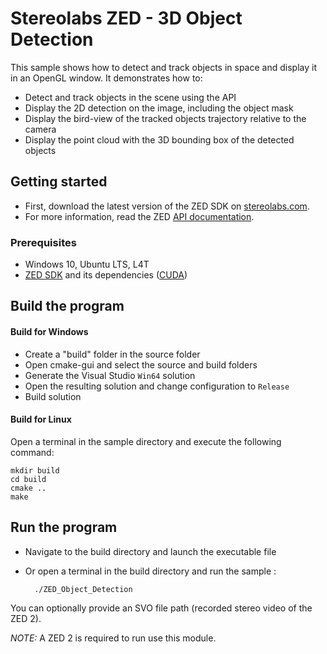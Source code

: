 # Stereolabs ZED - 3D Object Detection

This sample shows how to detect and track objects in space and display it in an OpenGL window. It demonstrates how to:

- Detect and track objects in the scene using the API
- Display the 2D detection on the image, including the object mask
- Display the bird-view of the tracked objects trajectory relative to the camera
- Display the point cloud with the 3D bounding box of the detected objects

## Getting started

- First, download the latest version of the ZED SDK on [stereolabs.com](https://www.stereolabs.com).
- For more information, read the ZED [API documentation](https://www.stereolabs.com/developers/documentation/API/).

### Prerequisites

- Windows 10, Ubuntu LTS, L4T
- [ZED SDK](https://www.stereolabs.com/developers/) and its dependencies ([CUDA](https://developer.nvidia.com/cuda-downloads))

## Build the program

#### Build for Windows

- Create a "build" folder in the source folder
- Open cmake-gui and select the source and build folders
- Generate the Visual Studio `Win64` solution
- Open the resulting solution and change configuration to `Release`
- Build solution

#### Build for Linux

Open a terminal in the sample directory and execute the following command:

    mkdir build
    cd build
    cmake ..
    make

## Run the program

- Navigate to the build directory and launch the executable file
- Or open a terminal in the build directory and run the sample :

        ./ZED_Object_Detection

You can optionally provide an SVO file path (recorded stereo video of the ZED 2).

*NOTE:* A ZED 2 is required to run use this module.
